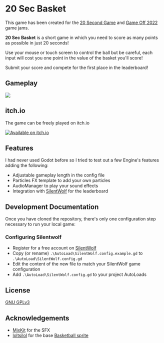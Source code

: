 
# 20 Sec Basket

This game has been created for the [20 Second Game](https://itch.io/jam/20-second-game-jam) and [Game Off 2022](https://itch.io/jam/game-off-2022) game jams.

**20 Sec Basket** is a short game in which you need to score as many points as possible in just 20 seconds!

Use your mouse or touch screen to control the ball but be careful, each input will cost you one point in the value of the basket you'll score!

Submit your score and compete for the first place in the leaderboard!


## Gameplay

![](https://media.giphy.com/media/WSBlwsKrAfMcYrrYCE/giphy.gif)


## itch.io

The game can be freely played on itch.io

[![Available on itch.io](http://jessemillar.github.io/available-on-itchio-badge/badge-bw.png)](https://katnipdev.itch.io/20-second-basket)
## Features

I had never used Godot before so I tried to test out a few Engine's features adding the following:

- Adjustable gameplay length in the config file
- Particles FX template to add your own particles
- AudioManager to play your sound effects
- Integration with [SilentWolf](https://silentwolf.com/) for the leaderboard

## Development Documentation

Once you have cloned the repository, there's only one configuration step necessary to run your local game:

### Configuring Silentwolf

- Register for a free account on [SilentWolf](https://silentwolf.com/)
- Copy (or rename) `.\AutoLoad\SilentWolf.config.example.gd` to `.\AutoLoad\SilentWolf.config.gd`
- Edit the content of the new file to match your SilentWolf game configuration
- Add `.\AutoLoad\SilentWolf.config.gd` to your project AutoLoads


## License

[GNU GPLv3](https://choosealicense.com/licenses/gpl-3.0/)


## Acknowledgements

 - [MixKit](https://mixkit.co/free-sound-effects/basketball/) for the SFX
 - [loltsilol](https://opengameart.org/users/loltsilol) for the base [Basketball sprite](https://opengameart.org/content/basketball-0)

